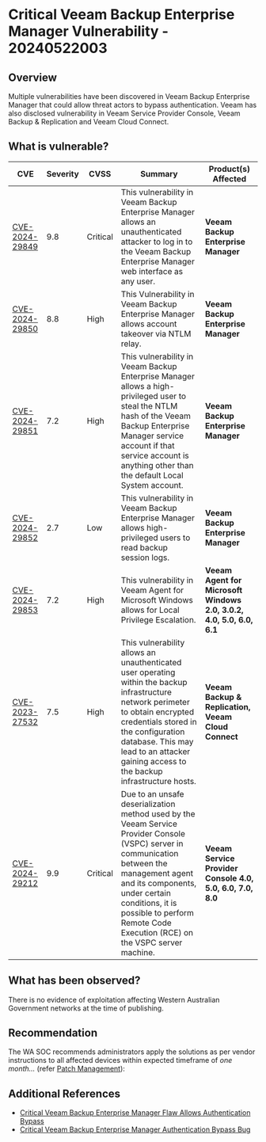 # Critical Veeam Backup Enterprise Manager Vulnerability - 20240522003

## Overview

Multiple vulnerabilities have been discovered in Veeam Backup Enterprise Manager that could allow threat actors to bypass authentication.
Veeam has also disclosed vulnerability in Veeam Service Provider Console, Veeam Backup & Replication and Veeam Cloud Connect.

## What is vulnerable?

| CVE                                                             | Severity | CVSS |                 Summary                | Product(s) Affected       |
| --------------------------------------------------------------- | -------- | ---- | -------------------------------------------------- | ----------- |
| [CVE-2024-29849](https://www.veeam.com/kb4581) | 9.8     | Critical  | This vulnerability in Veeam Backup Enterprise Manager allows an unauthenticated attacker to log in to the Veeam Backup Enterprise Manager web interface as any user. | **Veeam Backup Enterprise Manager** |
| [CVE-2024-29850](https://www.veeam.com/kb4581) | 8.8     | High  | This Vulnerability in Veeam Backup Enterprise Manager allows account takeover via NTLM relay. | **Veeam Backup Enterprise Manager** |
| [CVE-2024-29851](https://www.veeam.com/kb4581) | 7.2     | High  | This vulnerability in Veeam Backup Enterprise Manager allows a high-privileged user to steal the NTLM hash of the Veeam Backup Enterprise Manager service account if that service account is anything other than the default Local System account. | **Veeam Backup Enterprise Manager** |
| [CVE-2024-29852](https://www.veeam.com/kb4581) | 2.7     | Low  | This vulnerability in Veeam Backup Enterprise Manager allows high-privileged users to read backup session logs. | **Veeam Backup Enterprise Manager** |
| [CVE-2024-29853](https://www.veeam.com/kb4582) | 7.2     | High  | This vulnerability in Veeam Agent for Microsoft Windows allows for Local Privilege Escalation. | **Veeam Agent for Microsoft Windows 2.0, 3.0.2,  4.0, 5.0, 6.0, 6.1** |
| [CVE-2023-27532](https://www.veeam.com/kb4424) | 7.5     | High  | This vulnerability allows an unauthenticated user operating within the backup infrastructure network perimeter to obtain encrypted credentials stored in the configuration database. This may lead to an attacker gaining access to the backup infrastructure hosts. | **Veeam Backup & Replication, Veeam Cloud Connect** |
| [CVE-2024-29212](https://www.veeam.com/kb4575) | 9.9     | Critical  | Due to an unsafe deserialization method used by the Veeam Service Provider Console (VSPC) server in communication between the management agent and its components, under certain conditions, it is possible to perform Remote Code Execution (RCE) on the VSPC server machine. | **Veeam Service Provider Console 4.0, 5.0, 6.0, 7.0, 8.0** |

## What has been observed?

There is no evidence of exploitation affecting Western Australian Government networks at the time of publishing.

## Recommendation

The WA SOC recommends administrators apply the solutions as per vendor instructions to all affected devices within expected timeframe of *one month...* (refer [Patch Management](../guidelines/patch-management.md)):

## Additional References

- [Critical Veeam Backup Enterprise Manager Flaw Allows Authentication Bypass](https://thehackernews.com/2024/05/critical-veeam-backup-enterprise.html)
- [Critical Veeam Backup Enterprise Manager Authentication Bypass Bug](https://securityaffairs.com/163534/security/veeam-backup-enterprise-manager-cve-2024-29849.html)